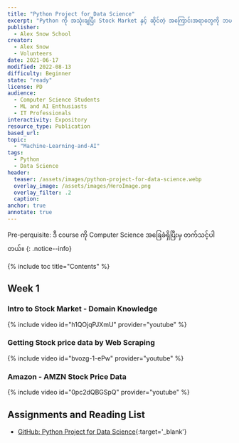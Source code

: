 ```yaml
---
title: "Python Project for Data Science"
excerpt: "Python ကို အသုံးချပြီး Stock Market နှင့် ဆိုင်တဲ့ အကြောင်းအရာတွေကို ဘယ်လို လေ့လာနိုင်ကြမလဲဆိုတာ ဒီ course မှာ ဆွေးနွေးထားပါတယ်။"
publisher:
  - Alex Snow School 
creator:
  - Alex Snow
  - Volunteers
date: 2021-06-17
modified: 2022-08-13
difficulty: Beginner
state: "ready"
license: PD
audience:
  - Computer Science Students
  - ML and AI Enthusiasts
  - IT Professionals
interactivity: Expository
resource_type: Publication
based_url: 
topic:
  - "Machine-Learning-and-AI"
tags:
  - Python
  - Data Science
header:
  teaser: /assets/images/python-project-for-data-science.webp
  overlay_image: /assets/images/HeroImage.png
  overlay_filter: .2
  caption: 
anchor: true
annotate: true
---
```


Pre-perquisite: ဒီ course ကို Computer Science အခြေခံရှိပြီးမှ တက်သင့်ပါတယ်။
{: .notice--info}

{% include toc title="Contents" %}


## Week 1

### Intro to Stock Market - Domain Knowledge

{% include video id="h1QOjqPJXmU" provider="youtube" %}


### Getting Stock price data by Web Scraping

{% include video id="bvozg-1-ePw" provider="youtube" %}


### Amazon - AMZN Stock Price Data

{% include video id="0pc2dQBGSpQ" provider="youtube" %}


## Assignments and Reading List

- [GitHub: Python Project for Data Science](https://github.com/alexsnowschool/python-project-for-data-science){:target='_blank'}
